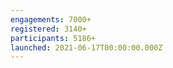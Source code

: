 ```yaml
---
engagements: 7000+
registered: 3140+
participants: 5186+
launched: 2021-06-17T00:00:00.000Z
---
```

